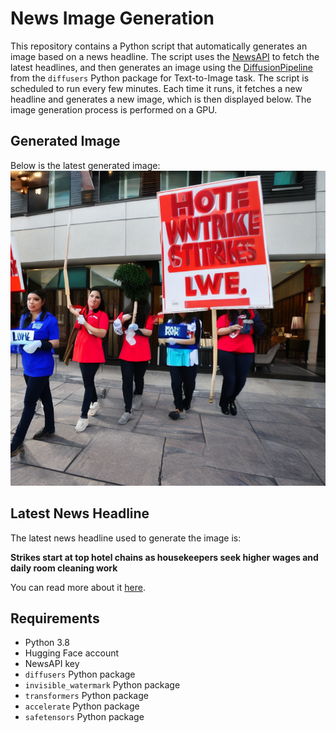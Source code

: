 # News Image Generation
This repository contains a Python script that automatically generates an image based on a news headline. The script uses the [NewsAPI](https://newsapi.org/) to fetch the latest headlines, and then generates an image using the [DiffusionPipeline](https://github.com/huggingface/diffusers) from the `diffusers` Python package for Text-to-Image task.
The script is scheduled to run every few minutes. Each time it runs, it fetches a new headline and generates a new image, which is then displayed below. The image generation process is performed on a GPU.

## Generated Image
Below is the latest generated image:
![Generated Image](image.png)

## Latest News Headline
The latest news headline used to generate the image is:

**Strikes start at top hotel chains as housekeepers seek higher wages and daily room cleaning work**

You can read more about it [here](https://news.google.com/rss/articles/CBMipAFBVV95cUxOTHEwU1ZaV1pkRUgzU0MxV3EzaW5EUkVnUnZ1NHVWT2phRlhvMWFjOHlrVkF6ZnhVekVTcjlvU3RCbVBaNjFhYTQtcFFtOUtJZ1Q4ZkVnSEg1bjFJVEwwbGlmZ1JxWWVZb0xGTmc1cnZwMGlQdWxlN0VVSmYyNjB0ZW1zS3QxY2tCUmZ1Q2YxSDFZUFJrRjg4ZnIwd0k3UVlhc0pMZQ?oc=5).

## Requirements
- Python 3.8
- Hugging Face account
- NewsAPI key
- `diffusers` Python package
- `invisible_watermark` Python package
- `transformers` Python package
- `accelerate` Python package
- `safetensors` Python package
